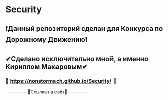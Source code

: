 # Security
## ❗Данный репозиторий сделан для Конкурса по Дорожному Движению❗
## ✔Сделано исключительно мной, а именно Кириллом Макаровым✔
### 🔻 https://nonstormach.github.io/Security/ 🔻
-----------🔺Ccылка на сайт🔺-----------
